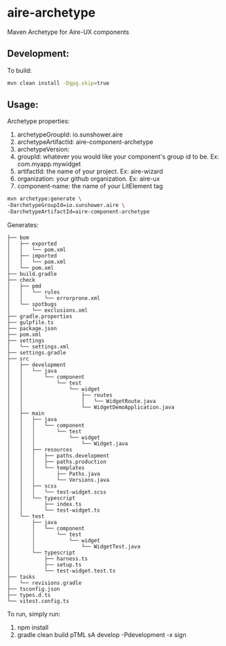 # aire-archetype
Maven Archetype for Aire-UX components

## Development:

To build:

```bash
mvn clean install -Dgpg.skip=true
```

## Usage:

Archetype properties:

1. archetypeGroupId: io.sunshower.aire
2. archetypeArtifactId: aire-component-archetype
3. archetypeVersion: <current version>
4. groupId: whatever you would like your component's group id to be.  Ex: com.myapp.mywidget
5. artifactId: the name of your project.  Ex: aire-wizard
6. organization: your github organization. Ex: aire-ux
7. component-name: the name of your LitElement tag

```bash
mvn archetype:generate \
-DarchetypeGroupId=io.sunshower.aire \
-DarchetypeArtifactId=aire-component-archetype
```

Generates:
```
├── bom
│   ├── exported
│   │   └── pom.xml
│   ├── imported
│   │   └── pom.xml
│   └── pom.xml
├── build.gradle
├── check
│   ├── pmd
│   │   └── rules
│   │       └── errorprone.xml
│   └── spotbugs
│       └── exclusions.xml
├── gradle.properties
├── gulpfile.ts
├── package.json
├── pom.xml
├── settings
│   └── settings.xml
├── settings.gradle
├── src
│   ├── development
│   │   └── java
│   │       └── component
│   │           └── test
│   │               └── widget
│   │                   ├── routes
│   │                   │   └── WidgetRoute.java
│   │                   └── WidgetDemoApplication.java
│   ├── main
│   │   ├── java
│   │   │   └── component
│   │   │       └── test
│   │   │           └── widget
│   │   │               └── Widget.java
│   │   ├── resources
│   │   │   ├── paths.development
│   │   │   ├── paths.production
│   │   │   └── templates
│   │   │       ├── Paths.java
│   │   │       └── Versions.java
│   │   ├── scss
│   │   │   └── test-widget.scss
│   │   └── typescript
│   │       ├── index.ts
│   │       └── test-widget.ts
│   └── test
│       ├── java
│       │   └── component
│       │       └── test
│       │           └── widget
│       │               └── WidgetTest.java
│       └── typescript
│           ├── harness.ts
│           ├── setup.ts
│           └── test-widget.test.ts
├── tasks
│   └── revisions.gradle
├── tsconfig.json
├── types.d.ts
└── vitest.config.ts

```

To run, simply run:
1. npm install
2. gradle clean build pTML sA develop -Pdevelopment -x sign



